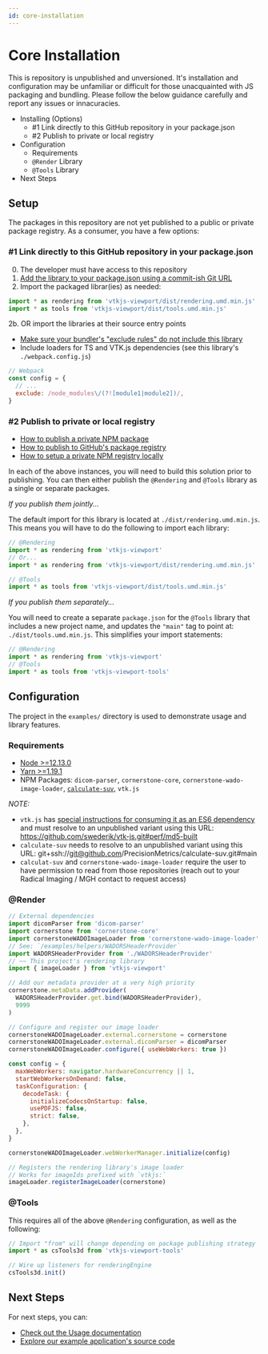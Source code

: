 ```yaml
---
id: core-installation
---
```


# Core Installation

This is repository is unpublished and unversioned. It's installation and
configuration may be unfamiliar or difficult for those unacquainted with JS
packaging and bundling. Please follow the below guidance carefully and report
any issues or innacuracies.

- Installing (Options)
  - #1 Link directly to this GitHub repository in your package.json
  - #2 Publish to private or local registry
- Configuration
  - Requirements
  - `@Render` Library
  - `@Tools` Library
- Next Steps

## Setup

The packages in this repository are not yet published to a public or private
package registry. As a consumer, you have a few options:

### #1 Link directly to this GitHub repository in your package.json

0. The developer must have access to this repository
1. [Add the library to your package.json using a commit-ish Git URL](https://stackoverflow.com/questions/14187956/npm-install-from-git-in-a-specific-version)
2. Import the packaged librar(ies) as needed:

```js
import * as rendering from 'vtkjs-viewport/dist/rendering.umd.min.js'
import * as tools from 'vtkjs-viewport/dist/tools.umd.min.js'
```

2b. OR import the libraries at their source entry points

- [Make sure your bundler's "exclude rules" do not include this library](https://github.com/babel/babel-loader/issues/171#issuecomment-163385201)
- Include loaders for TS and VTK.js dependencies (see this library's `./webpack.config.js`)

```js
// Webpack
const config = {
  // ...
  exclude: /node_modules\/(?![module1|module2])/,
}
```

### #2 Publish to private or local registry

- [How to publish a private NPM package](https://docs.npmjs.com/creating-and-publishing-private-packages)
- [How to publish to GitHub's package registry](https://docs.github.com/en/packages/learn-github-packages/publishing-a-package)
- [How to setup a private NPM registry locally](https://blog.bitsrc.io/how-to-set-up-a-private-npm-registry-locally-1065e6790796)

In each of the above instances, you will need to build this solution prior to
publishing. You can then either publish the `@Rendering` and `@Tools` library
as a single or separate packages.

_If you publish them jointly..._

The default import for this library is located at `./dist/rendering.umd.min.js`.
This means you will have to do the following to import each library:

```js
// @Rendering
import * as rendering from 'vtkjs-viewport'
// Or...
import * as rendering from 'vtkjs-viewport/dist/rendering.umd.min.js'

// @Tools
import * as tools from 'vtkjs-viewport/dist/tools.umd.min.js'
```

_If you publish them separately..._

You will need to create a separate `package.json` for the `@Tools` library that
includes a new project name, and updates the `"main"` tag to point at: `./dist/tools.umd.min.js`.
This simplifies your import statements:

```js
// @Rendering
import * as rendering from 'vtkjs-viewport'
// @Tools
import * as tools from 'vtkjs-viewport-tools'
```

## Configuration

The project in the `examples/` directory is used to demonstrate usage and
library features.

### Requirements

- [Node >=12.13.0](https://nodejs.org/en/download/)
- [Yarn >=1.19.1](https://classic.yarnpkg.com/en/docs/install/)
- NPM Packages: `dicom-parser`, `cornerstone-core`, `cornerstone-wado-image-loader`, [`calculate-suv`](https://github.com/PrecisionMetrics/calculate-suv), `vtk.js`

_NOTE:_

- `vtk.js` has [special instructions for consuming it as an ES6 dependency](https://kitware.github.io/vtk-js/docs/intro_vtk_as_es6_dependency.html) and must resolve to an unpublished variant using this URL: https://github.com/swederik/vtk-js.git#perf/md5-built
- `calculate-suv` needs to resolve to an unpublished variant using this URL: git+ssh://git@github.com/PrecisionMetrics/calculate-suv.git#main
- `calculat-suv` and `cornerstone-wado-image-loader` require the user to have permission to read from those repositories (reach out to your Radical Imaging / MGH contact to request access)

### @Render

```js
// External dependencies
import dicomParser from 'dicom-parser'
import cornerstone from 'cornerstone-core'
import cornerstoneWADOImageLoader from 'cornerstone-wado-image-loader'
// See: `/examples/helpers/WADORSHeaderProvider`
import WADORSHeaderProvider from './WADORSHeaderProvider'
// ~~ This project's rendering library
import { imageLoader } from 'vtkjs-viewport'

// Add our metadata provider at a very high priority
cornerstone.metaData.addProvider(
  WADORSHeaderProvider.get.bind(WADORSHeaderProvider),
  9999
)

// Configure and register our image loader
cornerstoneWADOImageLoader.external.cornerstone = cornerstone
cornerstoneWADOImageLoader.external.dicomParser = dicomParser
cornerstoneWADOImageLoader.configure({ useWebWorkers: true })

const config = {
  maxWebWorkers: navigator.hardwareConcurrency || 1,
  startWebWorkersOnDemand: false,
  taskConfiguration: {
    decodeTask: {
      initializeCodecsOnStartup: false,
      usePDFJS: false,
      strict: false,
    },
  },
}

cornerstoneWADOImageLoader.webWorkerManager.initialize(config)

// Registers the rendering library's image loader
// Works for imageIds prefixed with `vtkjs:`
imageLoader.registerImageLoader(cornerstone)
```

### @Tools

This requires all of the above `@Rendering` configuration, as well as the following:

```js
// Import "from" will change depending on package publishing strategy
import * as csTools3d from 'vtkjs-viewport-tools'

// Wire up listeners for renderingEngine
csTools3d.init()
```

## Next Steps

For next steps, you can:

- [Check out the Usage documentation](#)
- [Explore our example application's source code](#)
